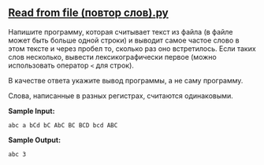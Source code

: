 ## [Read from file (повтор слов).py](https://github.com/vasoltu/-Stepik/blob/main/Программирование%20на%20Python/Read%20from%20file/Read%20from%20file%20(повтор%20слов).py)
Напишите программу, которая считывает текст из файла (в файле может быть больше одной строки) и выводит самое частое слово в этом тексте и через пробел то, 
сколько раз оно встретилось. Если таких слов несколько, вывести лексикографически первое (можно использовать оператор `<` для строк).

В качестве ответа укажите вывод программы, а не саму программу.

Слова, написанные в разных регистрах, считаются одинаковыми.

**Sample Input:**
```
abc a bCd bC AbC BC BCD bcd ABC
```
**Sample Output:**
```
abc 3
```
